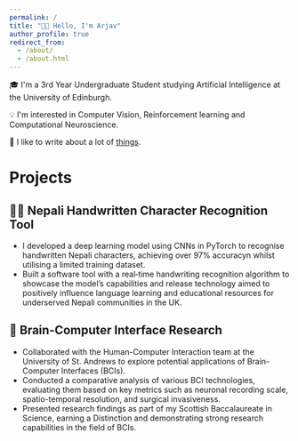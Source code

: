 ```yaml
---
permalink: /
title: "👋🏼 Hello, I'm Arjav"
author_profile: true
redirect_from:
  - /about/
  - /about.html
---
```


🎓 I'm a 3rd Year Undergraduate Student studying Artificial Intelligence at the University of
Edinburgh.

💡 I'm interested in Computer Vision, Reinforcement learning and Computational Neuroscience.

📝 I like to write about a lot of [things](https://arjavpoudel.github.io/year-archive/).

# Projects

## ✍🏼 Nepali Handwritten Character Recognition Tool

- I developed a deep learning model using CNNs in PyTorch to recognise handwritten Nepali characters, achieving over 97% accuracyn whilst utilising a limited training dataset.
- Built a software tool with a real‑time handwriting recognition algorithm to showcase the model’s capabilities and release technology aimed to positively influence language learning and educational resources for underserved Nepali communities in the UK.

## 🧠 Brain‑Computer Interface Research

- Collaborated with the Human-Computer Interaction team at the University of St. Andrews to explore potential applications of Brain-Computer Interfaces (BCIs).
- Conducted a comparative analysis of various BCI technologies, evaluating them based on key metrics such as neuronal recording scale, spatio-temporal resolution, and surgical invasiveness.
- Presented research findings as part of my Scottish Baccalaureate in Science, earning a Distinction and demonstrating strong research capabilities in the field of BCIs.
